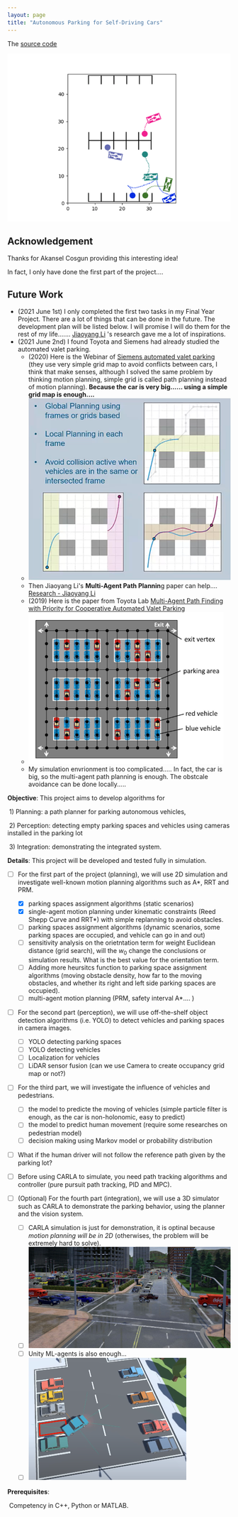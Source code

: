 ```yaml
---
layout: page
title: "Autonomous Parking for Self-Driving Cars"
---
```



The [source code](https://github.com/randoruf/ece4095-parking-system-demo) 



![prioritized_goal_example_presentation](./imgs/prioritized_goal_example_presentation.gif)

## Acknowledgement

Thanks for Akansel Cosgun providing this interesting idea!

In fact, I only have done the first part of the project.... 

## Future Work 

- (2021 June 1st)  I only completed the first two tasks in my Final Year Project. There are a lot of things that can be done in the future. The development plan will be listed below. I will promise I will do them for the rest of my life....... [Jiaoyang Li](https://jiaoyangli.me/research/) 's research gave me a lot of inspirations. 
- (2021 June 2nd)  I found Toyota and Siemens had already studied the automated valet parking. 
  - (2020) Here is the Webinar of [Siemens automated valet parking](https://www.plm.automation.siemens.com/global/en/webinar/autonomous-valet-parking/70539) (they use very simple grid map to avoid conflicts between cars, I think that make senses, although I solved the same problem by thinking motion planning, simple grid is called path planning instead of motion planning). **Because the car is very big...... using a simple grid map is enough....** 
  - <img src="./imgs/image-20210602092646502.png" style="zoom: 67%;" />
  - Then Jiaoyang Li's **Multi-Agent Path Plannin**g paper can help....  [Research - Jiaoyang Li](https://jiaoyangli.me/research/)
  - (2019) Here is the paper from Toyota Lab [Multi-Agent Path Finding with Priority for Cooperative Automated Valet Parking](https://ieeexplore.ieee.org/document/8917112) 
  - <img src="./imgs/image-20210602092154644.png" alt="image-20210602092154644" style="zoom:67%;" />
  - My simulation envrionment is too complicated..... In fact, the car is big, so the multi-agent path planning is enough. The obstcale avoidance can be done locally..... 



**Objective**: This project aims to develop algorithms for 

​	1) Planning: a path planner for parking autonomous vehicles, 

​	2) Perception: detecting empty parking spaces and vehicles using cameras installed in the parking lot

​	3) Integration: demonstrating the integrated system.

**Details**: This project will be developed and tested fully in simulation. 

- [ ] For the first part of the project (planning), we will use 2D simulation and investigate well-known motion planning algorithms such as A*, RRT and PRM. 
  - [x] parking spaces assignment algorithms (static scenarios) 
  - [x] single-agent motion planning under kinematic constraints (Reed Shepp Curve and RRT\*) with simple replanning to avoid obstacles. 
  - [ ] parking spaces assignment algorithms (dynamic scenarios, some parking spaces are occupied, and vehicle can go in and out)
  - [ ] sensitivity analysis on the orietntation term for weight Euclidean distance (grid search), will the $w_0$ change the conclusions or simulation results. What is the best value for the orientation term. 
  - [ ] Adding more heursitcs function to parking space assignment algorithms (moving obstacle density, how far to the moving obstacles, and whether its right and left side parking spaces are occupied). 
  - [ ] multi-agent motion planning (PRM, safety interval A*.... )

- [ ] For the second part (perception), we will use off-the-shelf object detection algorithms (i.e. YOLO) to detect vehicles and parking spaces in camera images. 
  - [ ] YOLO detecting parking spaces 
  - [ ] YOLO detecting vehicles 
  - [ ] Localization for vehicles 
  - [ ] LiDAR sensor fusion (can we use Camera to create occupancy grid map or not?)
- [ ] For the third part, we will investigate the influence of vehicles and pedestrians. 
  - [ ] the model to predicte the moving of vehicles (simple particle filter is enough, as the car is non-holonomic, easy to predict)
  - [ ] the model to predict human movement (require some researches on pedestrian model)
  - [ ] decision making using Markov model or probability distribution
- [ ] What if the human driver will not follow the reference path given by the parking lot? 
- [ ] Before using CARLA to simulate, you need path tracking algorithms and controller (pure pursuit path tracking, PID and MPC). 

- [ ] (Optional) For the fourth part (integration), we will use a 3D simulator such as CARLA to demonstrate the parking behavior, using the planner and the vision system.
  - [ ] CARLA simulation is just for demonstration, it is optinal because *motion planning will be in 2D* (otherwises, the problem will be extremely hard to solve). 
  - [ ] ![](./imgs/carla-simulator.jpg)  
  - [ ] Unity ML-agents is also enough... 
  - [ ]  ![img](./imgs/rl_automated_parking.png)

**Prerequisites**: 

​	Competency in C++, Python or MATLAB.

